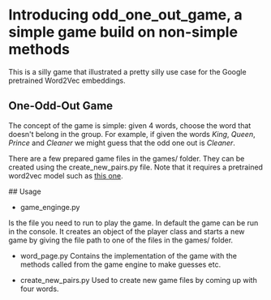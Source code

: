 # Introducing odd_one_out_game, a simple game build on non-simple methods

This is a silly game that illustrated a pretty silly use case for the Google pretrained Word2Vec embeddings. 

## One-Odd-Out Game

The concept of the game is simple: given 4 words, choose the word that doesn't belong in the group. For example, if given the words *King*, *Queen*, *Prince* and *Cleaner* we might guess that the odd one out is *Cleaner*.

There are a few prepared game files in the games/ folder. They can be created using the create_new_pairs.py file. Note that it requires a pretrained word2vec model such as [this one](https://drive.google.com/file/d/0B7XkCwpI5KDYNlNUTTlSS21pQmM/edit).


## Usage

- game_enginge.py 

Is the file you need to run to play the game. In default the game can be run in the console. It creates an object of the player class and starts a new game by giving the file path to one of the files in the games/ folder.

- word_page.py
Contains the implementation of the game with the methods called from the game engine to make guesses etc.

- create_new_pairs.py
Used to create new game files by coming up with four words.
